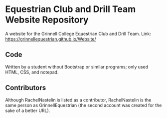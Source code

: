 # Equestrian Club and Drill Team Website Repository
A website for the Grinnell College Equestrian Club and Drill Team. Link: https://grinnellequestrian.github.io/Website/
## Code
Written by a student without Bootstrap or similar programs; only used HTML, CSS, and notepad. 
## Contributors
Although RachelNastelin is listed as a contributor, RachelNastelin is the same person as GrinnellEquestrian (the second account was created for the sake of a better URL).
